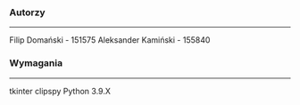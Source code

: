 ### Autorzy
---
Filip Domański - 151575
Aleksander Kamiński - 155840

### Wymagania
---
tkinter
clipspy
Python 3.9.X

